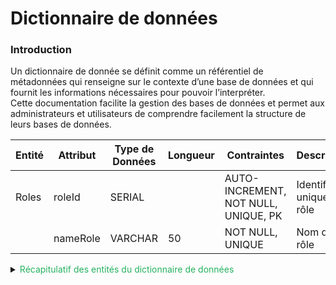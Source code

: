 # Dictionnaire de données

### Introduction

Un dictionnaire de donnée se définit comme un référentiel de métadonnées qui renseigne sur le contexte d’une base de données et qui fournit les informations nécessaires pour pouvoir l’interpréter.  
Cette documentation facilite la gestion des bases de données et permet aux administrateurs et utilisateurs de comprendre facilement la structure de leurs bases de données.

| Entité | Attribut | Type de Données | Longueur | Contraintes                          | Description                | Exemple          |
| ------ | -------- | --------------- | -------- | ------------------------------------ | -------------------------- | ---------------- |
| Roles  | roleId   | SERIAL          |          | AUTO-INCREMENT, NOT NULL, UNIQUE, PK | Identifiant unique du rôle | 1                |
|        | nameRole | VARCHAR         | 50       | NOT NULL, UNIQUE                     | Nom du rôle                | "Administrateur" |

<details>
<summary><span style="color: #26B260">Récapitulatif des entités du dictionnaire de données</span></summary>

### Utilisateur (User)

| Entités              | Type         |
| :------------------- | :----------- |
| user_id              | INTEGER(11)  |
| user_pseudo          | VARCHAR(75)  |
| user_password        | VARCHAR(255) |
| user_email           | VARCHAR(75)  |
| user_account_type_id | INTEGER(11)  |

</details>
